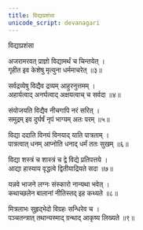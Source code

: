 ```yaml
---
title: विद्याप्रशंसा
unicode_script: devanagari
---
```

विद्याप्रशंसा

अजरामरवत् प्राज्ञो विद्यामर्थं च चिन्तयेत् ।  
गृहीत इव केशेषु मृत्युना धर्ममाचरेत् ॥३॥

सर्वद्रव्येषु विद्यैव द्रव्यम् आहुरनुत्तमम् ।  
अहार्यत्वाद् अनर्घत्वाद् अक्षयत्वाच् च सर्वदा ॥४॥

संयोजयति विद्यैव नीचगापि नरं सरित् ।  
समुद्रम् इव दुर्घर्षं नृपं भाग्यम् अतः परम् ॥५॥

विद्या ददाति विनयं विनयाद् याति पात्रताम् ।  
पात्रत्वात् धनम् आप्नोति धनाद् धर्मं ततः सुखम् ॥६॥

विद्या शस्त्रं च शास्त्रं च द्वे विद्ये प्रतिपत्तये ।  
आद्या हास्याय वृद्धत्वे द्वितीयाद्रियते सदा ॥७॥

यन्नवे भाजने लग्नः संस्कारो नान्यथा भवेत् ।  
कथाच्छलेन बालानां नीतिस्तद् इह कथ्यते ॥८॥

मित्रलाभः सुहृद्भेदो विग्रहः सन्धिरेव च ।  
पञ्चतन्त्रात् तथान्यस्माद् ग्रन्थाद् आकृष्य लिख्यते ॥९॥
